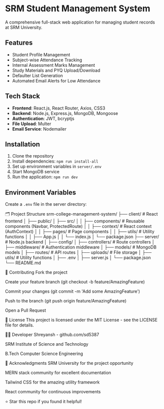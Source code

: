 # SRM Student Management System

A comprehensive full-stack web application for managing student records at SRM University.

## Features

- Student Profile Management
- Subject-wise Attendance Tracking
- Internal Assessment Marks Management
- Study Materials and PYQ Upload/Download
- Defaulter List Generation
- Automated Email Alerts for Low Attendance

## Tech Stack

- **Frontend**: React.js, React Router, Axios, CSS3
- **Backend**: Node.js, Express.js, MongoDB, Mongoose
- **Authentication**: JWT, bcryptjs
- **File Upload**: Multer
- **Email Service**: Nodemailer

## Installation

1. Clone the repository
2. Install dependencies: `npm run install-all`
3. Set up environment variables in `server/.env`
4. Start MongoDB service
5. Run the application: `npm run dev`

## Environment Variables

Create a `.env` file in the server directory:

🗂️ Project Structure
srm-college-management-system/
├── client/                 # React frontend
│   ├── public/
│   ├── src/
│   │   ├── components/     # Reusable components (Navbar, ProtectedRoute)
│   │   ├── context/        # React context (AuthContext)
│   │   ├── pages/         # Page components
│   │   ├── utils/         # Utility functions
│   │   ├── App.js
│   │   └── index.js
│   └── package.json
├── server/                 # Node.js backend
│   ├── config/
│   ├── controllers/       # Route controllers
│   ├── middleware/        # Authentication middleware
│   ├── models/           # MongoDB models
│   ├── routes/           # API routes
│   ├── uploads/          # File storage
│   ├── utils/            # Utility functions
│   ├── .env
│   ├── server.js
│   └── package.json
└── README.md

🤝 Contributing
Fork the project

Create your feature branch (git checkout -b feature/AmazingFeature)

Commit your changes (git commit -m 'Add some AmazingFeature')

Push to the branch (git push origin feature/AmazingFeature)

Open a Pull Request

📄 License
This project is licensed under the MIT License - see the LICENSE file for details.

👨‍💻 Developer
Shreyansh - github.com/sd5387

SRM Institute of Science and Technology

B.Tech Computer Science Engineering

🙏 Acknowledgments
SRM University for the project opportunity

MERN stack community for excellent documentation

Tailwind CSS for the amazing utility framework

React community for continuous improvements

⭐ Star this repo if you found it helpful!
